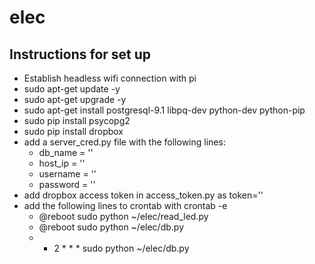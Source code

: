 # elec

## Instructions for set up

* Establish headless wifi connection with pi
* sudo apt-get update -y
* sudo apt-get upgrade -y
* sudo apt-get install postgresql-9.1 libpq-dev python-dev python-pip
* sudo pip install psycopg2
* sudo pip install dropbox
* add a server_cred.py file with the following lines:
    * db_name = ''
    * host_ip = ''
    * username = ''
    * password = ''
* add dropbox access token in access_token.py as token=''
* add the following lines to crontab with crontab -e
    * @reboot sudo python ~/elec/read_led.py
    * @reboot sudo python ~/elec/db.py
    * * 2 * * * sudo python ~/elec/db.py
